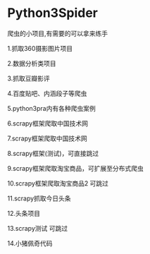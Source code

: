 # Python3Spider
爬虫的小项目,有需要的可以拿来练手

1.抓取360摄影图片项目

2.数据分析类项目

3.抓取豆瓣影评

4.百度贴吧、内涵段子等爬虫

5.python3pra内有各种爬虫案例

6.scrapy框架爬取中国技术网

7.scrapy框架爬取中国技术网

8.scrapy框架(测试)，可直接跳过

9.scrapy框架爬取淘宝商品，可扩展至分布式爬虫

10.scrapy框架爬取淘宝商品2 可跳过

11.scrapy抓取今日头条

12.头条项目

13.scrapy测试 可跳过

14.小猪佩奇代码

